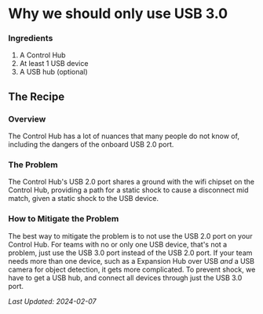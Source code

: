# Why we should only use USB 3.0


### Ingredients


1. A Control Hub
2. At least 1 USB device
3. A USB hub (optional)


## The Recipe


### Overview
The Control Hub has a lot of nuances that many people do not know of, including the dangers of the onboard USB 2.0 port.


### The Problem
The Control Hub's USB 2.0 port shares a ground with the wifi chipset on the Control Hub, providing a path for a static shock to cause a disconnect mid match, given a static shock to the USB device.


### How to Mitigate the Problem
The best way to mitigate the problem is to not use the USB 2.0 port on your Control Hub. For teams with no or only one USB device, that's not a problem, just use the USB 3.0 port instead of the USB 2.0 port. If your team needs more than one device, such as a Expansion Hub over USB *and* a USB camera for object detection, it gets more complicated. To prevent shock, we have to get a USB hub, and connect all devices through just the USB 3.0 port.




*Last Updated: 2024-02-07*
